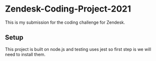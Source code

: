 # Zendesk-Coding-Project-2021

This is my submission for the coding challenge for Zendesk.

## Setup

This project is built on node.js and testing uses jest so first step is we will need to install them.

